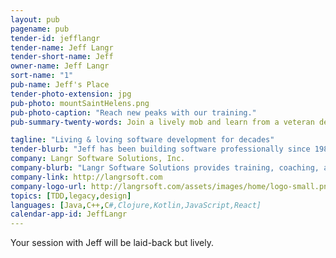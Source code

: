 ```yaml
---
layout: pub
pagename: pub
tender-id: jefflangr
tender-name: Jeff Langr
tender-short-name: Jeff
owner-name: Jeff Langr
sort-name: "1"
pub-name: Jeff's Place
tender-photo-extension: jpg
pub-photo: mountSaintHelens.png
pub-photo-caption: "Reach new peaks with our training."
pub-summary-twenty-words: Join a lively mob and learn from a veteran developer and author. TDD, design, legacy, BDD, more!

tagline: "Living & loving software development for decades"
tender-blurb: "Jeff has been building software professionally since 1982. He's written five books and contributed to Clean Code. Jeff is the owner of Langr Software Solutions."
company: Langr Software Solutions, Inc.
company-blurb: "Langr Software Solutions provides training, coaching, and development services for software development teams."
company-link: http://langrsoft.com
company-logo-url: http://langrsoft.com/assets/images/home/logo-small.png
topics: [TDD,legacy,design]
languages: [Java,C++,C#,Clojure,Kotlin,JavaScript,React]
calendar-app-id: JeffLangr
---
```

Your session with Jeff will be laid-back but lively.

